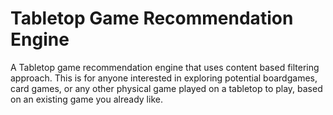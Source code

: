 # Tabletop Game Recommendation Engine
A Tabletop game recommendation engine that uses content based filtering approach.
This is for anyone interested in exploring potential boardgames, card games, or any other physical game played on a tabletop to play, based on an existing game you already like.



